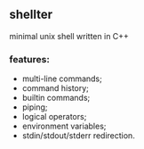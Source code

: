 ## shellter
minimal unix shell written in C++

### features:
* multi-line commands;
* command history;
* builtin commands;
* piping;
* logical operators;
* environment variables;
* stdin/stdout/stderr redirection.
